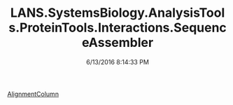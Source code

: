 ﻿---
title: LANS.SystemsBiology.AnalysisTools.ProteinTools.Interactions.SequenceAssembler
date: 6/13/2016 8:14:33 PM
---

[AlignmentColumn](T-LANS.SystemsBiology.AnalysisTools.ProteinTools.Interactions.SequenceAssembler.AlignmentColumn.html)
